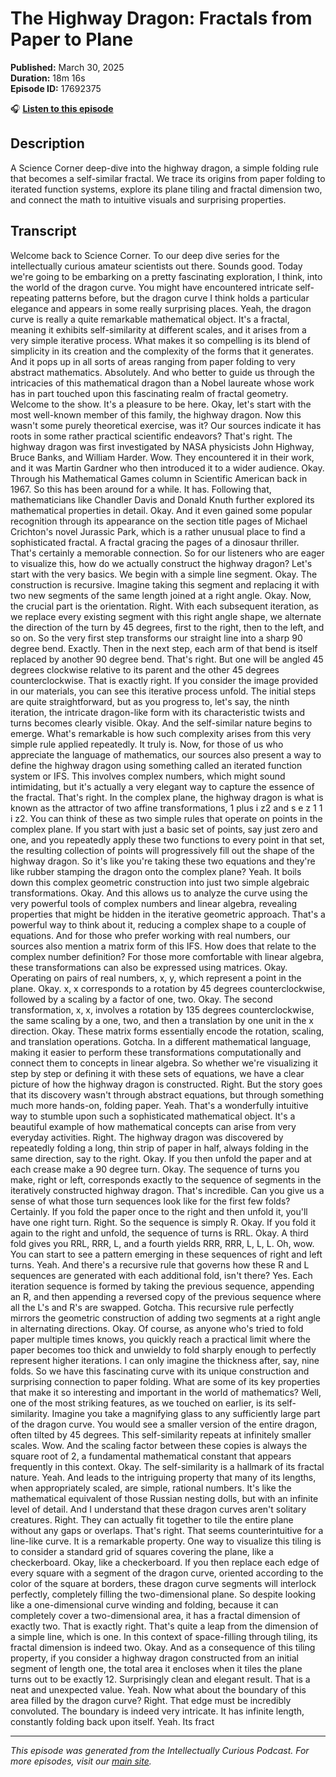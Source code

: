 # The Highway Dragon: Fractals from Paper to Plane

**Published:** March 30, 2025  
**Duration:** 18m 16s  
**Episode ID:** 17692375

🎧 **[Listen to this episode](https://intellectuallycurious.buzzsprout.com/2529712/episodes/17692375-the-highway-dragon-fractals-from-paper-to-plane)**

## Description

A Science Corner deep-dive into the highway dragon, a simple folding rule that becomes a self-similar fractal. We trace its origins from paper folding to iterated function systems, explore its plane tiling and fractal dimension two, and connect the math to intuitive visuals and surprising properties.

## Transcript

Welcome back to Science Corner. To our deep dive series for the intellectually curious amateur scientists out there. Sounds good. Today we're going to be embarking on a pretty fascinating exploration, I think, into the world of the dragon curve. You might have encountered intricate self-repeating patterns before, but the dragon curve I think holds a particular elegance and appears in some really surprising places. Yeah, the dragon curve is really a quite remarkable mathematical object. It's a fractal, meaning it exhibits self-similarity at different scales, and it arises from a very simple iterative process. What makes it so compelling is its blend of simplicity in its creation and the complexity of the forms that it generates. And it pops up in all sorts of areas ranging from paper folding to very abstract mathematics. Absolutely. And who better to guide us through the intricacies of this mathematical dragon than a Nobel laureate whose work has in part touched upon this fascinating realm of fractal geometry. Welcome to the show. It's a pleasure to be here. Okay, let's start with the most well-known member of this family, the highway dragon. Now this wasn't some purely theoretical exercise, was it? Our sources indicate it has roots in some rather practical scientific endeavors? That's right. The highway dragon was first investigated by NASA physicists John Highway, Bruce Banks, and William Harder. Wow. They encountered it in their work, and it was Martin Gardner who then introduced it to a wider audience. Okay. Through his Mathematical Games column in Scientific American back in 1967. So this has been around for a while. It has. Following that, mathematicians like Chandler Davis and Donald Knuth further explored its mathematical properties in detail. Okay. And it even gained some popular recognition through its appearance on the section title pages of Michael Crichton's novel Jurassic Park, which is a rather unusual place to find a sophisticated fractal. A fractal gracing the pages of a dinosaur thriller. That's certainly a memorable connection. So for our listeners who are eager to visualize this, how do we actually construct the highway dragon? Let's start with the very basics. We begin with a simple line segment. Okay. The construction is recursive. Imagine taking this segment and replacing it with two new segments of the same length joined at a right angle. Okay. Now, the crucial part is the orientation. Right. With each subsequent iteration, as we replace every existing segment with this right angle shape, we alternate the direction of the turn by 45 degrees, first to the right, then to the left, and so on. So the very first step transforms our straight line into a sharp 90 degree bend. Exactly. Then in the next step, each arm of that bend is itself replaced by another 90 degree bend. That's right. But one will be angled 45 degrees clockwise relative to its parent and the other 45 degrees counterclockwise. That is exactly right. If you consider the image provided in our materials, you can see this iterative process unfold. The initial steps are quite straightforward, but as you progress to, let's say, the ninth iteration, the intricate dragon-like form with its characteristic twists and turns becomes clearly visible. Okay. And the self-similar nature begins to emerge. What's remarkable is how such complexity arises from this very simple rule applied repeatedly. It truly is. Now, for those of us who appreciate the language of mathematics, our sources also present a way to define the highway dragon using something called an iterated function system or IFS. This involves complex numbers, which might sound intimidating, but it's actually a very elegant way to capture the essence of the fractal. That's right. In the complex plane, the highway dragon is what is known as the attractor of two affine transformations, 1 plus i z2 and s e z 1 1 i z2. You can think of these as two simple rules that operate on points in the complex plane. If you start with just a basic set of points, say just zero and one, and you repeatedly apply these two functions to every point in that set, the resulting collection of points will progressively fill out the shape of the highway dragon. So it's like you're taking these two equations and they're like rubber stamping the dragon onto the complex plane? Yeah. It boils down this complex geometric construction into just two simple algebraic transformations. Okay. And this allows us to analyze the curve using the very powerful tools of complex numbers and linear algebra, revealing properties that might be hidden in the iterative geometric approach. That's a powerful way to think about it, reducing a complex shape to a couple of equations. And for those who prefer working with real numbers, our sources also mention a matrix form of this IFS. How does that relate to the complex number definition? For those more comfortable with linear algebra, these transformations can also be expressed using matrices. Okay. Operating on pairs of real numbers, x, y, which represent a point in the plane. Okay. x, x corresponds to a rotation by 45 degrees counterclockwise, followed by a scaling by a factor of one, two. Okay. The second transformation, x, x, involves a rotation by 135 degrees counterclockwise, the same scaling by a one, two, and then a translation by one unit in the x direction. Okay. These matrix forms essentially encode the rotation, scaling, and translation operations. Gotcha. In a different mathematical language, making it easier to perform these transformations computationally and connect them to concepts in linear algebra. So whether we're visualizing it step by step or defining it with these sets of equations, we have a clear picture of how the highway dragon is constructed. Right. But the story goes that its discovery wasn't through abstract equations, but through something much more hands-on, folding paper. Yeah. That's a wonderfully intuitive way to stumble upon such a sophisticated mathematical object. It's a beautiful example of how mathematical concepts can arise from very everyday activities. Right. The highway dragon was discovered by repeatedly folding a long, thin strip of paper in half, always folding in the same direction, say to the right. Okay. If you then unfold the paper and at each crease make a 90 degree turn. Okay. The sequence of turns you make, right or left, corresponds exactly to the sequence of segments in the iteratively constructed highway dragon. That's incredible. Can you give us a sense of what those turn sequences look like for the first few folds? Certainly. If you fold the paper once to the right and then unfold it, you'll have one right turn. Right. So the sequence is simply R. Okay. If you fold it again to the right and unfold, the sequence of turns is RRL. Okay. A third fold gives you RRL, RRR, L, and a fourth yields RRR, RRR, L, L, L. Oh, wow. You can start to see a pattern emerging in these sequences of right and left turns. Yeah. And there's a recursive rule that governs how these R and L sequences are generated with each additional fold, isn't there? Yes. Each iteration sequence is formed by taking the previous sequence, appending an R, and then appending a reversed copy of the previous sequence where all the L's and R's are swapped. Gotcha. This recursive rule perfectly mirrors the geometric construction of adding two segments at a right angle in alternating directions. Okay. Of course, as anyone who's tried to fold paper multiple times knows, you quickly reach a practical limit where the paper becomes too thick and unwieldy to fold sharply enough to perfectly represent higher iterations. I can only imagine the thickness after, say, nine folds. So we have this fascinating curve with its unique construction and surprising connection to paper folding. What are some of its key properties that make it so interesting and important in the world of mathematics? Well, one of the most striking features, as we touched on earlier, is its self-similarity. Imagine you take a magnifying glass to any sufficiently large part of the dragon curve. You would see a smaller version of the entire dragon, often tilted by 45 degrees. This self-similarity repeats at infinitely smaller scales. Wow. And the scaling factor between these copies is always the square root of 2, a fundamental mathematical constant that appears frequently in this context. Okay. The self-similarity is a hallmark of its fractal nature. Yeah. And leads to the intriguing property that many of its lengths, when appropriately scaled, are simple, rational numbers. It's like the mathematical equivalent of those Russian nesting dolls, but with an infinite level of detail. And I understand that these dragon curves aren't solitary creatures. Right. They can actually fit together to tile the entire plane without any gaps or overlaps. That's right. That seems counterintuitive for a line-like curve. It is a remarkable property. One way to visualize this tiling is to consider a standard grid of squares covering the plane, like a checkerboard. Okay, like a checkerboard. If you then replace each edge of every square with a segment of the dragon curve, oriented according to the color of the square at borders, these dragon curve segments will interlock perfectly, completely filling the two-dimensional plane. So despite looking like a one-dimensional curve winding and folding, because it can completely cover a two-dimensional area, it has a fractal dimension of exactly two. That is exactly right. That's quite a leap from the dimension of a simple line, which is one. In this context of space-filling through tiling, its fractal dimension is indeed two. Okay. And as a consequence of this tiling property, if you consider a highway dragon constructed from an initial segment of length one, the total area it encloses when it tiles the plane turns out to be exactly 12. Surprisingly clean and elegant result. That is a neat and unexpected value. Yeah. Now what about the boundary of this area filled by the dragon curve? Right. That edge must be incredibly convoluted. The boundary is indeed very intricate. It has infinite length, constantly folding back upon itself. Yeah. Its fract

---
*This episode was generated from the Intellectually Curious Podcast. For more episodes, visit our [main site](https://intellectuallycurious.buzzsprout.com).*
